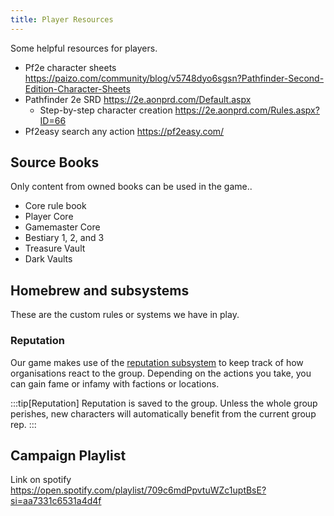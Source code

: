 ```yaml
---
title: Player Resources
---
```


Some helpful resources for players.

- Pf2e character sheets https://paizo.com/community/blog/v5748dyo6sgsn?Pathfinder-Second-Edition-Character-Sheets
- Pathfinder 2e SRD https://2e.aonprd.com/Default.aspx
  - Step-by-step character creation https://2e.aonprd.com/Rules.aspx?ID=66
- Pf2easy search any action https://pf2easy.com/

## Source Books

Only content from owned books can be used in the game..

- Core rule book
- Player Core
- Gamemaster Core
- Bestiary 1, 2, and 3
- Treasure Vault
- Dark Vaults

## Homebrew and subsystems

These are the custom rules or systems we have in play.

### Reputation

Our game makes use of the [reputation subsystem](https://2e.aonprd.com/Rules.aspx?ID=1234) to keep track of how organisations react to the group. Depending on the actions you take, you can gain fame or infamy with factions or locations.

:::tip[Reputation]
Reputation is saved to the group. Unless the whole group perishes, new characters will automatically benefit from the current group rep.
:::

## Campaign Playlist

Link on spotify https://open.spotify.com/playlist/709c6mdPpvtuWZc1uptBsE?si=aa7331c6531a4d4f


